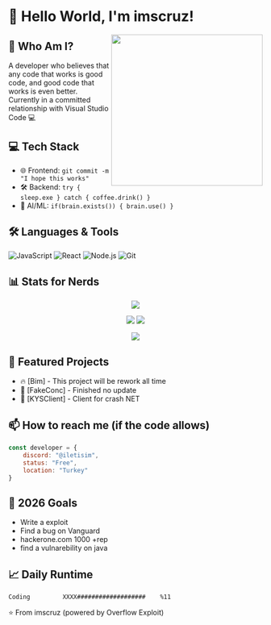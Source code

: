 # 👾 Hello World, I'm imscruz!

<img align="right" src="https://media0.giphy.com/media/v1.Y2lkPTc5MGI3NjExMHhjMnhxbmZqa2IyaG1kbGk0ODlpbGxnY3N2M3I2OTQxMGdhdHc2YyZlcD12MV9pbnRlcm5hbF9naWZfYnlfaWQmY3Q9Zw/xThuWtrfM0yJbjLhtu/giphy.gif" width="300">

## 🤔 Who Am I?
A developer who believes that any code that works is good code, and good code that works is even better. Currently in a committed relationship with Visual Studio Code 💻

## 💻 Tech Stack
- 🌐 Frontend: `git commit -m "I hope this works"`
- 🛠 Backend: `try { sleep.exe } catch { coffee.drink() }`
- 🤖 AI/ML: `if(brain.exists()) { brain.use() }`

## 🛠 Languages & Tools
![JavaScript](https://img.shields.io/badge/-JavaScript-F7DF1E?style=flat-square&logo=javascript&logoColor=black)
![React](https://img.shields.io/badge/-React-61DAFB?style=flat-square&logo=react&logoColor=black)
![Node.js](https://img.shields.io/badge/-Node.js-339933?style=flat-square&logo=node.js&logoColor=white)
![Git](https://img.shields.io/badge/-Git-F05032?style=flat-square&logo=git&logoColor=white)

## 📊 Stats for Nerds
<p align="center">
  <img src="https://github-readme-streak-stats.herokuapp.com/?user=imscruz&theme=midnight-purple&hide_border=true" />
</p>

<p align="center">
  <img src="https://github-readme-stats.vercel.app/api?username=imscruz&show_icons=true&theme=midnight-purple&hide_border=true" />
  <img src="https://github-readme-stats.vercel.app/api/top-langs/?username=imscruz&layout=compact&theme=midnight-purple&hide_border=true" />
</p>

<p align="center">
  <img src="https://github-profile-trophy.vercel.app/?username=imscruz&theme=darkhub&no-frame=true&row=1" />
</p>

## 🚀 Featured Projects
- 🔥 [Bim] - This project will be rework all time
- 🤖 [FakeConc] - Finished no update
- 🌌 [KYSClient] - Client for crash NET

## 📫 How to reach me (if the code allows)
```js
const developer = {
    discord: "@iletisim",
    status: "Free",
    location: "Turkey"
}
```

## 🎯 2026 Goals
- Write a exploit
- Find a bug on Vanguard
- hackerone.com 1000 +rep
- find a vulnarebility on java
## 📈 Daily Runtime
```text
Coding         XXXX###################    %11
```

⭐️ From imscruz (powered by Overflow Exploit)
